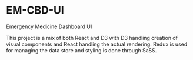 # EM-CBD-UI

Emergency Medicine Dashboard UI 

This project is a mix of both React and D3 with D3 handling creation of visual components 
and React handling the actual rendering.
Redux is used for managing the data store and styling is done through SaSS.
